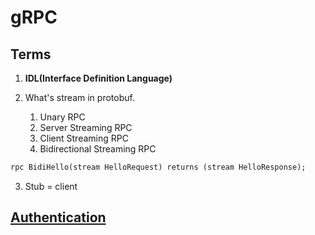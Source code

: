 # gRPC

## Terms

1. **IDL(Interface Definition Language)**

2. What's stream in protobuf.
   1. Unary RPC
   2. Server Streaming RPC
   3. Client Streaming RPC
   4. Bidirectional Streaming RPC

```protobuf
rpc BidiHello(stream HelloRequest) returns (stream HelloResponse);
```

3. Stub = client

## [Authentication](https://grpc.io/docs/guides/auth/)

